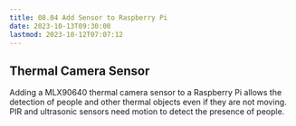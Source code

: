 ```yaml
---
title: 08.04 Add Sensor to Raspberry Pi
date: 2023-10-13T09:30:00
lastmod: 2023-10-12T07:07:12
---
```


## Thermal Camera Sensor

Adding a MLX90640 thermal camera sensor to a Raspberry Pi allows the detection of people and other thermal objects even if they are not moving. PIR and ultrasonic sensors need motion to detect the presence of people.
